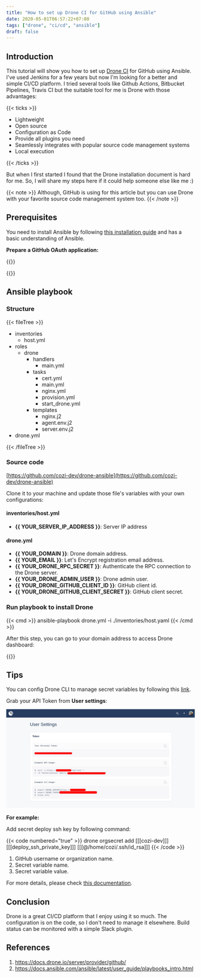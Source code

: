 ```yaml
---
title: "How to set up Drone CI for GitHub using Ansible"
date: 2020-05-01T06:57:22+07:00
tags: ["drone", "ci/cd", "ansible"]
draft: false
---
```



## Introduction

This tutorial will show you how to set up [Drone CI](https://drone.io/) for GitHub using Ansible. I've used Jenkins for a few years but now I'm looking for a better and simple CI/CD platform. I tried several tools like Github Actions, Bitbucket Pipelines, Travis CI but the suitable tool for me is Drone with those advantages:

{{< ticks >}}

* Lightweight
* Open source
* Configuration as Code
* Provide all plugins you need
* Seamlessly integrates with popular source code management systems
* Local execution

{{< /ticks >}}

But when I first started I found that the Drone installation document is hard for me. So, I will share my steps here if it could help someone else like me :)

{{< note >}}
Although, GitHub is using for this article but you can use Drone with your favorite source code management system too.
{{< /note >}}

## Prerequisites

You need to install Ansible by following [this installation guide](https://docs.ansible.com/ansible/latest/installation_guide/intro_installation.html) and has a basic understanding of Ansible.

**Prepare a GitHub OAuth application:**

{{<figureCupper
img="new_oauth_application.jpg"
caption="Create a GitHub OAuth application by follow this address [https://github.com/settings/applications/new](https://github.com/settings/applications/new)."
command="Resize"
options="960x" >}}

{{<figureCupper
img="oauth_application_settings.jpg"
caption="The Client ID and Client Secret are used to authorize access to GitHub resources."
command="Resize"
options="960x" >}}

## Ansible playbook

### Structure

{{< fileTree >}}

* inventories
  * host.yml
* roles
  * drone
    * handlers
      * main.yml
    * tasks
      * cert.yml
      * main.yml
      * nginx.yml
      * provision.yml
      * start_drone.yml
    * templates
      * nginx.j2
      * agent.env.j2
      * server.env.j2
* drone.yml

{{< /fileTree >}}

### Source code

[https://github.com/cozi-dev/drone-ansible](https://github.com/cozi-dev/drone-ansible)

Clone it to your machine and update those file's variables with your own configurations:

#### inventories/host.yml

* **{{ YOUR_SERVER_IP_ADDRESS }}**: Server IP address

#### drone.yml

* **{{ YOUR_DOMAIN }}**: Drone domain address.
* **{{ YOUR_EMAIL }}**: Let's Encrypt registration email address.
* **{{ YOUR_DRONE_RPC_SECRET }}**: Authenticate the RPC connection to the Drone server.
* **{{ YOUR_DRONE_ADMIN_USER }}**: Drone admin user.
* **{{ YOUR_DRONE_GITHUB_CLIENT_ID }}**: GitHub client id.
* **{{ YOUR_DRONE_GITHUB_CLIENT_SECRET }}**: GitHub client secret.

### Run playbook to install Drone

{{< cmd >}}
ansible-playbook drone.yml -i ./inventories/host.yaml
{{< /cmd >}}

After this step, you can go to your domain address to access Drone dashboard:

{{<figureCupper
img="drone_ci_dashboard.jpg"
caption="Drone dashboard - simple and fast."
command="Resize"
options="960x" >}}

## Tips

You can config Drone CLI to manage secret variables by following this [link](https://docs.drone.io/cli/configure/).

Grab your API Token from **User settings**:

![User settings](account_drone_ci.jpg)

**For example:**

Add secret deploy ssh key by following command:

{{< code numbered="true" >}}
drone orgsecret add [[[cozi-dev]]] [[[deploy_ssh_private_key]]] [[[@/home/cozi/.ssh/id_rsa]]]
{{< /code >}}

1. GitHub username or organization name.
2. Secret variable name.
3. Secret variable value.

For more details, please check [this documentation](https://docs.drone.io/secret/organization/).

## Conclusion

Drone is a great CI/CD platform that I enjoy using it so much. The configuration is on the code, so I don't need to manage it elsewhere. Build status can be monitored with a simple Slack plugin.

## References

1. https://docs.drone.io/server/provider/github/
2. https://docs.ansible.com/ansible/latest/user_guide/playbooks_intro.html
